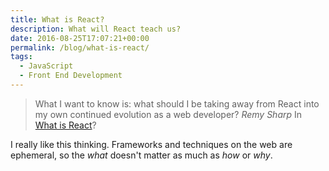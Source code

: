```yaml
---
title: What is React?
description: What will React teach us?
date: 2016-08-25T17:07:21+00:00
permalink: /blog/what-is-react/
tags:
  - JavaScript
  - Front End Development
---
```


> What I want to know is: what should I be taking away from React into my own continued evolution as a web developer?
> <cite>Remy Sharp</cite>
> In [What is React](https://remysharp.com/2016/08/15/what-is-react)?

I really like this thinking. Frameworks and techniques on the web are ephemeral, so the _what_ doesn't matter as much as _how_ or _why_.
